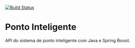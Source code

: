 [![Build Status](https://travis-ci.org/juliomendes90/ponto-inteligente-api.svg?branch=master)](https://travis-ci.org/juliomendes90/ponto-inteligente-api)

# Ponto Inteligente
API do sistema de ponto inteligente com Java e Spring Booot.
